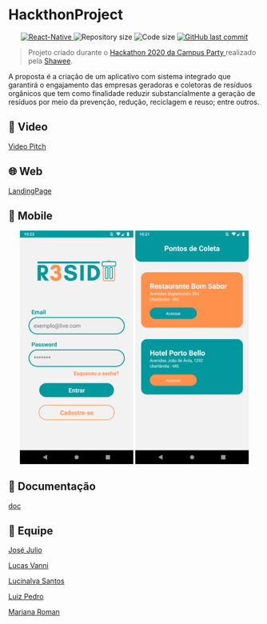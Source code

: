 # HackthonProject

<p align="center">
    <a href="https://reactnative.dev/">
        <img src="https://img.shields.io/static/v1?label=React&message=Native&color=blue?style=plastic&logo=React" alt="React-Native" />
    </a>
  <img alt="Repository size" src="https://img.shields.io/github/repo-size/hackaCampusParty/HackthonProject">

  <img alt="Code size" src="https://img.shields.io/github/languages/code-size/hackaCampusParty/HackthonProject">
  
  <a href="https://github.com/hackaCampusParty/HackthonProject/commits/master">
    <img alt="GitHub last commit" src="https://img.shields.io/github/last-commit/hackaCampusParty/HackthonProject">
  </a>
</p>

> Projeto criado durante o [Hackathon 2020 da Campus Party ](http://quero.party/)realizado pela [Shawee](https://shawee.io/).

A proposta é a criação de um aplicativo com sistema integrado que garantirá o engajamento das empresas geradoras e coletoras de resíduos orgânicos que tem como finalidade reduzir substancialmente a geração de resíduos por meio da prevenção, redução, reciclagem e reuso; entre outros.

## 🎥 Video

[Video Pitch](https://www.youtube.com/watch?v=KjndNO3MT5U)

## 🌐 Web

[LandingPage](https://r3sidu.webflow.io)

## 📱 Mobile

<p align="center">
    <img alt="login" title="login" src=".github/img/login.png" width="45%" />
    <img alt="home" title="home" src=".github/img/home.png" width="45%" />
</p>

## 📝 Documentação

[doc](.github/doc/desafio.pdf)

## 🚀 Equipe

[José Julio](https://www.linkedin.com/in/josejuliommelazzo/)

[Lucas Vanni](https://www.linkedin.com/in/lucas-v0579/)

[Lucinalva Santos](https://www.linkedin.com/in/lucinalvasantos/)

[Luiz Pedro](https://www.linkedin.com/in/luizpedrosm/)

[Mariana Roman](https://www.linkedin.com/in/mariana-roman-a2612864/)
